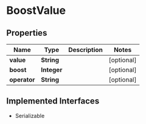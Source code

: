 

# BoostValue


## Properties

| Name | Type | Description | Notes |
|------------ | ------------- | ------------- | -------------|
|**value** | **String** |  |  [optional] |
|**boost** | **Integer** |  |  [optional] |
|**operator** | **String** |  |  [optional] |


## Implemented Interfaces

* Serializable


